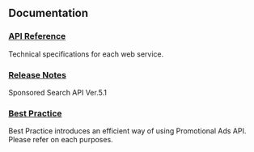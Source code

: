 ## Documentation
### [API Reference](/docs/en/api_reference/ReadMe.md) 
Technical specifications for each web service.

### [Release Notes](/docs/en/ReleaseNotes.md)
Sponsored Search API Ver.5.1  
  
### [Best Practice](/docs/en/bestpractice/ReadMe.md)
Best Practice introduces an efficient way of using Promotional Ads API.  
Please refer on each purposes.  
